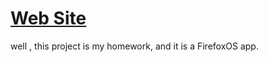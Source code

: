 # [Web Site](http://ec2-54-149-31-98.us-west-2.compute.amazonaws.com/findbook/FindBooks/)
well , this project is my homework, and it is a FirefoxOS app.



